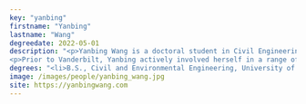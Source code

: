```yaml
---
key: "yanbing"
firstname: "Yanbing"
lastname: "Wang"
degreedate: 2022-05-01
description: "<p>Yanbing Wang is a doctoral student in Civil Engineering and the Institute for Software Integrated Systems at Vanderbilt University. She earned a B.S. in Civil and Environmental Engineering in 2018 from University of Illinois at Urbana-Champaign. During her undergraduate studies, she co-founded a non-profit organization, Bridges to Prosperity, and helped rural communities in Guatemala and Panama construct pedestrian bridges that allow safe access to local amenities.</p>
<p>Prior to Vanderbilt, Yanbing actively involved herself in a range of research topics including life cycle assessment on wastewater treatment infrastructure, fleet assignment and optimal scheduling in public transit, and most recently, the application of computer vision techniques to driver-assistance devices. Yanbing's current research focuses on modeling and estimating traffic flows that are composed of mixed human-operated and automated vehicles.</p>"
degrees: "<li>B.S., Civil and Environmental Engineering, University of Illinois at Urbana-Champaign, 2018</li>"
image: /images/people/yanbing_wang.jpg
site: https://yanbingwang.com
---
```

